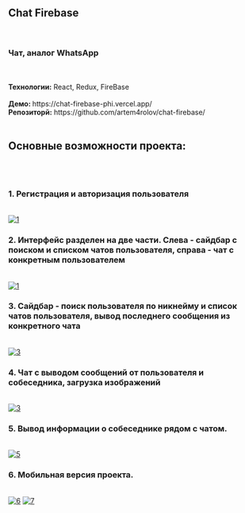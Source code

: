 
<div id="header">
  <h2>Chat Firebase</h2>
  <br/>
  <h3>Чат, аналог WhatsApp</h3>
  <br/>
  <br/>
  <strong>Технологии:</strong> React, Redux, FireBase
  <br/>
  <br/>
  <strong>Демо: </strong> https://chat-firebase-phi.vercel.app/
  <br/>
  <strong>Репозиторй:</strong> https://github.com/artem4rolov/chat-firebase/
  <br/>
  <br/>
  <h2>Основные возможности проекта:</h2>
  <br/>
  <br/>
  <h3>1. Регистрация и авторизация пользователя</h3>
  <br/>
  <a href="https://imgbb.com/"><img src="https://i.ibb.co/HPCDG2P/1.jpg" alt="1" border="0"></a>
  <br/>
  <h3>2. Интерфейс разделен на две части. Слева - сайдбар с поиском и списком чатов пользователя, справа - чат с конкретным пользователем</h3>
  <br/>
  <a href="https://imgbb.com/"><img src="https://i.ibb.co/HPCDG2P/1.jpg" alt="1" border="0"></a>
  <br/>
  <h3>3. Сайдбар - поиск пользователя по никнейму и список чатов пользователя, вывод последнего сообщения из конкретного чата</h3>
  <br/>
  <a href="https://ibb.co/fSn8WSK"><img src="https://i.ibb.co/RSBhKSM/3.jpg" alt="3" border="0"></a>
  <br/>
  <h3>4. Чат с выводом сообщений от пользователя и собеседника, загрузка изображений</h3>
  <br/>
  <a href="https://ibb.co/fSn8WSK"><img src="https://i.ibb.co/RSBhKSM/3.jpg" alt="3" border="0"></a>
  <br/>
  <h3>5. Вывод информации о собеседнике рядом с чатом.</h3>
  <br/>
  <a href="https://ibb.co/y8hknWv"><img src="https://i.ibb.co/zS82hG9/5.jpg" alt="5" border="0"></a>
  <br/>
  <h3>6. Мобильная версия проекта.</h3>
  <br/>
  <a href="https://ibb.co/g91zzMb"><img src="https://i.ibb.co/c35DDcK/6.jpg" alt="6" border="0"></a>
  <a href="https://ibb.co/NVXwnVf"><img src="https://i.ibb.co/YR6vTRJ/7.jpg" alt="7" border="0"></a>
</div>
